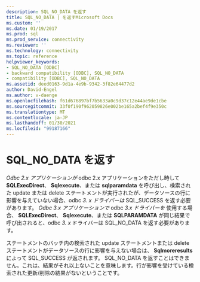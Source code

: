 ```yaml
---
description: SQL_NO_DATA を返す
title: SQL_NO_DATA | を返すMicrosoft Docs
ms.custom: ''
ms.date: 01/19/2017
ms.prod: sql
ms.prod_service: connectivity
ms.reviewer: ''
ms.technology: connectivity
ms.topic: reference
helpviewer_keywords:
- SQL_NO_DATA [ODBC]
- backward compatibility [ODBC], SQL_NO_DATA
- compatibility [ODBC], SQL_NO_DATA
ms.assetid: deed0163-9d1a-4e9b-9342-3f82e64477d2
author: David-Engel
ms.author: v-daenge
ms.openlocfilehash: f61d676897bf7b5633a0c9d37c12e44ae9de1cbe
ms.sourcegitcommit: 33f0f190f962059826e002be165a2bef4f9e350c
ms.translationtype: MT
ms.contentlocale: ja-JP
ms.lasthandoff: 01/30/2021
ms.locfileid: "99187166"
---
```

# <a name="returning-sql_no_data"></a>SQL_NO_DATA を返す
*Odbc 2.x アプリケーションが* odbc 2.x アプリケーションをただし時して **SQLExecDirect**、 **Sqlexecute**、または **sqlparamdata** を呼び出し、検索された update または delete ステートメントが実行されたが、データソースの行に影響を与えていない場合、odbc *3. x* *ドライバーは* SQL_SUCCESS を返す必要があります。 *Odbc 3.x アプリケーションで* odbc *3.x ドライバーを* 使用する場合、 **SQLExecDirect**、 **Sqlexecute**、または **SQLPARAMDATA** が同じ結果で呼び出されると、odbc *3. x* ドライバーは SQL_NO_DATA を返す必要があります。  
  
 ステートメントのバッチ内の検索された update ステートメントまたは delete ステートメントがデータソースの行に影響を与えない場合は、 **Sqlmoreresults** によって SQL_SUCCESS が返されます。 SQL_NO_DATA を返すことはできません。これは、結果がそれ以上ないことを意味します。行が影響を受けている検索された更新/削除の結果がないということです。
